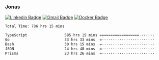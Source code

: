 ### Jonas
[![Linkedin Badge](https://img.shields.io/badge/-Jonas%20Neto-9933F7?style=flat-square&logo=Linkedin&logoColor=white&link=https://www.linkedin.com/in/jonas-nogueira-neto/)](https://www.linkedin.com/in/jonas-nogueira-neto/)
[![Gmail Badge](https://img.shields.io/badge/-nogueiraneto.jonas@gmail.com-9933F7?style=flat-square&logo=Gmail&logoColor=white&link=mailto:nogueiraneto.jonas@gmail.com)](mailto:nogueiraneto.jonas@gmail.com)
[![Docker Badge](https://img.shields.io/badge/-DockerHub-9933F7?style=flat-square&logo=Docker&logoColor=white&link=https://hub.docker.com/u/jonasssneto)](https://hub.docker.com/u/jonasssneto)


<!--START_SECTION:waka-->

```txt
Total Time: 786 hrs 15 mins

TypeScript                 585 hrs 15 mins ==================·······   73.70 %
Go                         33 hrs 33 mins  =························   04.23 %
Bash                       30 hrs 15 mins  =························   03.81 %
JSON                       24 hrs 40 mins  =························   03.11 %
Prisma                     23 hrs 26 mins  =························   02.95 %
```

<!--END_SECTION:waka-->
###
